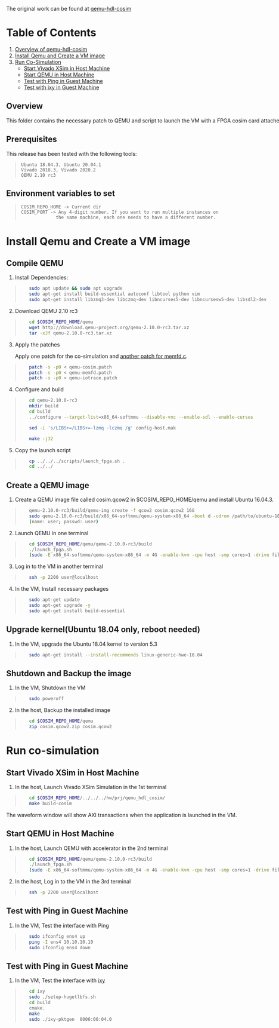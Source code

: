 <span style="display: inline-block;">
    
The original work can be found at [qemu-hdl-cosim](https://github.com/RSPwFPGAs/qemu-hdl-cosim)

# Table of Contents
1. [Overview of qemu-hdl-cosim](#overview)
2. [Install Qemu and Create a VM image](#installhost)
3. [Run Co-Simulation](#runcosim)
    - [Start Vivado XSim in Host Machine](#runxsim)
    - [Start QEMU in Host Machine](#runqemu)
    - [Test with Ping in Guest Machine](#testping)
    - [Test with ixy in Guest Machine](#testixy)

<a name="overview"></a>
Overview
----------------------------
This folder contains the necessary patch to QEMU and script to launch the VM with a FPGA cosim card attached.


Prerequisites
----------------------------
This release has been tested with the following tools:
>
>```
>Ubuntu 18.04.3, Ubuntu 20.04.1
>Vivado 2018.3, Vivado 2020.2
>QEMU 2.10 rc3
>```

Environment variables to set
----------------------------
>
>```
>COSIM_REPO_HOME -> Current dir
>COSIM_PORT -> Any 4-digit number. If you want to run multiple instances on 
>              the same machine, each one needs to have a different number.
>```

<a name="installhost"></a>
# Install Qemu and Create a VM image

Compile QEMU
----------------------------
1. Install Dependencies:
>
>```bash
>    sudo apt update && sudo apt upgrade
>    sudo apt-get install build-essential autoconf libtool python vim 
>    sudo apt-get install libzmq3-dev libczmq-dev libncurses5-dev libncursesw5-dev libsdl2-dev

2. Download QEMU 2.10 rc3

>
>```bash
>    cd $COSIM_REPO_HOME/qemu
>    wget http://download.qemu-project.org/qemu-2.10.0-rc3.tar.xz
>    tar -xJf qemu-2.10.0-rc3.tar.xz

3. Apply the patches

    Apply one patch for the co-simulation and [another patch for memfd.c](https://git.qemu.org/?p=qemu.git;a=commitdiff;h=75e5b70e6b5dcc4f2219992d7cffa462aa406af0).

>
>```bash
>    patch -s -p0 < qemu-cosim.patch
>    patch -s -p0 < qemu-memfd.patch
>    patch -s -p0 < qemu-iotrace.patch

4. Configure and build

>
>```bash
>    cd qemu-2.10.0-rc3
>    mkdir build
>    cd build
>    ../configure --target-list=x86_64-softmmu --disable-vnc --enable-sdl --enable-curses
>
>    sed -i 's/LIBS+=/LIBS+=-lzmq -lczmq /g' config-host.mak
>
>    make -j32

5. Copy the launch script

>
>```bash
>    cp ../../../scripts/launch_fpga.sh .
>    cd ../../

Create a QEMU image
----------------------------
1. Create a QEMU image file called cosim.qcow2 in $COSIM_REPO_HOME/qemu and install Ubuntu 16.04.3.

>
>```bash
>    qemu-2.10.0-rc3/build/qemu-img create -f qcow2 cosim.qcow2 16G
>    sudo qemu-2.10.0-rc3/build/x86_64-softmmu/qemu-system-x86_64 -boot d -cdrom /path/to/ubuntu-18.04.4-live-server-amd64.iso -smp cpus=2 -accel kvm -m 4096 -hda cosim.qcow2
>    (name: user; passwd: user)

2. Launch QEMU in one terminal

>
>```bash
>    cd $COSIM_REPO_HOME/qemu/qemu-2.10.0-rc3/build
>    ./launch_fpga.sh
>    (sudo -E x86_64-softmmu/qemu-system-x86_64 -m 4G -enable-kvm -cpu host -smp cores=1 -drive file=../../cosim.qcow2,cache=writethrough -device accelerator-pcie -redir tcp:2200::22 -display none -device virtio-net-pci,disable-modern=on)

3. Log in to the VM in another terminal

>
>```bash
>    ssh -p 2200 user@localhost

4. In the VM, Install necessary packages

>
>```bash
>    sudo apt-get update
>    sudo apt-get upgrade -y
>    sudo apt-get install build-essential

Upgrade kernel(Ubuntu 18.04 only, reboot needed)
----------------------------
1.  In the VM, upgrade the Ubuntu 18.04 kernel to version 5.3

>
>```bash
>    sudo apt-get install --install-recommends linux-generic-hwe-18.04

Shutdown and Backup the image
----------------------------
1. In the VM, Shutdown the VM

>
>```bash
>    sudo poweroff

2. In the host, Backup the installed image
>
>```bash
>    cd $COSIM_REPO_HOME/qemu
>    zip cosim.qcow2.zip cosim.qcow2

<a name="runcosim"></a>
# Run co-simulation

<a name="runxsim"></a>
## Start Vivado XSim in Host Machine

1. In the host, Launch Vivado XSim Simulation in the 1st terminal

>
>```bash
>    cd $COSIM_REPO_HOME/../../../hw/prj/qemu_hdl_cosim/
>    make build-cosim

The waveform window will show AXI transactions when the application is launched in the VM.

<a name="runqemu"></a>
## Start QEMU in Host Machine

1. In the host, Launch QEMU with accelerator in the 2nd terminal

>
>```bash
>    cd $COSIM_REPO_HOME/qemu/qemu-2.10.0-rc3/build
>    ./launch_fpga.sh
>    (sudo -E x86_64-softmmu/qemu-system-x86_64 -m 4G -enable-kvm -cpu host -smp cores=1 -drive file=../../cosim.qcow2,cache=writethrough -device accelerator-pcie -redir tcp:2200::22 -display none -device virtio-net-pci,disable-modern=on)

2. In the host, Log in to the VM in the 3rd terminal

>
>```bash
>    ssh -p 2200 user@localhost

<a name="testping"></a>
## Test with Ping in Guest Machine

1. In the VM, Test the interface with Ping 

>
>```bash
>    sudo ifconfig ens4 up
>    ping -I ens4 10.10.10.10
>    sudo ifconfig ens4 down

<a name="testixy"></a>
## Test with Ping in Guest Machine

1. In the VM, Test the interface with [ixy](https://github.com/RSPwFPGAs/ixy)

>
>```bash
>    cd ixy
>    sudo ./setup-hugetlbfs.sh
>    cd build
>    cmake.
>    make
>    sudo ./ixy-pktgen  0000:00:04.0



